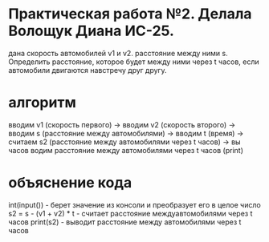 # Практическая работа №2. Делала Волощук Диана ИС-25.
дана скорость автомобилей v1 и  v2. расстояние между ними s. Определить расстояние, которое будет между ними через t часов, если автомобили двигаются навстречу друг другу. 
# алгоритм
вводим  v1 (скорость первого)
->
вводим v2 (скорость второго)
->
вводим s (расстояние между автомобилями)
->
вводим t (время)
->
считаем s2 (расстояние между автомобилями через t часов)
->
вы часов водим расстояние между автомобилями через t часов (print)
# объяснение кода
int(input()) - берет значение из консоли и преобразует его в целое число 
s2 = s - (v1 + v2) * t - считает расстояние междуавтомобилями через t часов
print(s2) - выводит расстояние между автомобилями через t часов
